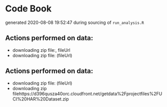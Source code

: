 # Code Book
generated 2020-08-08 19:52:47 during sourcing of `run_analysis.R`

## Actions performed on data:
* downloading zip file:, fileUrl
* downloading zip file: (fileUrl)
## Actions performed on data:
* downloading zip file: (fileUrl)
* downloading zip filehttps://d396qusza40orc.cloudfront.net/getdata%2Fprojectfiles%2FUCI%20HAR%20Dataset.zip
